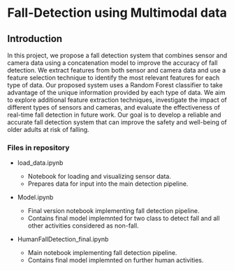 # Fall-Detection using Multimodal data

## Introduction

In this project, we propose a fall detection system that combines sensor and camera data using a concatenation model to improve the accuracy of fall detection. We extract features from both sensor and camera data and use a feature selection technique to identify the most relevant features for each type of data. Our proposed system uses a Random Forest classifier to take advantage of the unique information provided by each type of data. We aim to explore additional feature extraction techniques, investigate the impact of different types of sensors and cameras, and evaluate the effectiveness of real-time fall detection in future work.
Our goal is to develop a reliable and accurate fall detection system that can improve the safety and well-being of older adults at risk of falling.

### Files in repository
- load_data.ipynb
    - Notebook for loading and visualizing sensor data.
    - Prepares data for input into the main detection pipeline.
      
- Model.ipynb
    -  Final version notebook implementing fall detection pipeline.
    -  Contains final model implemnted for two class to detect fall and all other activities considered as non-fall.

- HumanFallDetection_final.ipynb
    -  Main notebook implementing fall detection pipeline.
    -  Contains final model implemnted on further human activities.



